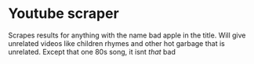 # Youtube scraper

Scrapes results for anything with the name bad apple in the title. Will give unrelated videos like children rhymes and other hot garbage that is unrelated. Except that one 80s song, it isnt *that* bad